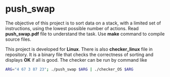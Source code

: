 # push_swap
The objective of this project is to sort data on a stack, with a limited set of instructions, using the lowest possible number of actions. Read **push_swap.pdf** file to understand the task. Use **make** command to compile source files.  
  
This project is developed for **Linux**. There is also **checker_linux** file in repository. It is a binary file that checks the correctness of sorting and displays **OK** if all is good. The checker can be run by command like 
```bash
ARG="4 67 3 87 23"; ./push_swap $ARG | ./checker_OS $ARG
```
